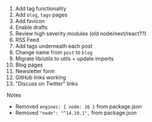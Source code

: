 1. Add tag functionality
2. Add `blog`, `tags` pages
3. Add favicon
4. Enable drafts
5. Review high severity modules (old node/next/react??)
6. RSS Feed
7. Add tags underneath each post
8. Change name from `post` to `blog`
9. Migrate lib/utils to utils + update imports
10. Blog pages
11. Newsletter form
12. GitHub links working
13. "Discuss on Twitter" links

Notes
- Removed `engines: { node: 16 }` from package.json
- Removed `"node": "^14.19.1",` from package.json
